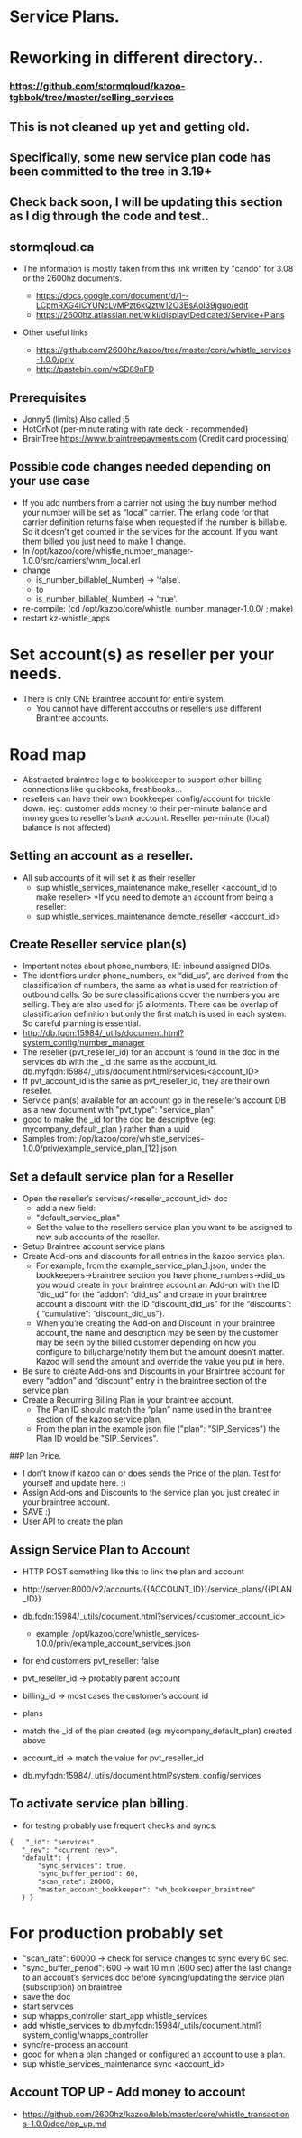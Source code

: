 # Service Plans.

# Reworking in different directory.. 
### https://github.com/stormqloud/kazoo-tgbbok/tree/master/selling_services

## This is not cleaned up yet and getting old.  
## Specifically, some new service plan code has been committed to the tree in 3.19+ 
## Check back soon, I will be updating this section as I dig through the code and test..
## stormqloud.ca

* The information is mostly taken from this link written by "cando" for 3.08 or the 2600hz documents.  
  * https://docs.google.com/document/d/1--LCpmRXG4iCYUNcLvMPzt6kQztw12O3BsAoI39jguo/edit
  * https://2600hz.atlassian.net/wiki/display/Dedicated/Service+Plans

* Other useful links 
  * https://github.com/2600hz/kazoo/tree/master/core/whistle_services-1.0.0/priv
  * http://pastebin.com/wSD89nFD

## Prerequisites
* Jonny5 (limits) Also called j5
* HotOrNot (per-minute rating with rate deck - recommended)
* BrainTree https://www.braintreepayments.com (Credit card processing)

## Possible code changes needed depending on your use case
  * If you add numbers from a carrier not using the buy number method your number will be set as “local” carrier. The erlang code for that carrier definition returns false when requested if the number is billable. So it doesn’t get counted in the services for the account. If you want them billed you just need to make 1 change.
  * In /opt/kazoo/core/whistle_number_manager-1.0.0/src/carriers/wnm_local.erl
  * change
    * is_number_billable(_Number) -> 'false'.
    * to
    * is_number_billable(_Number) -> 'true'.
  * re-compile: (cd /opt/kazoo/core/whistle_number_manager-1.0.0/ ; make)
  * restart kz-whistle_apps

# Set account(s) as reseller per your needs.
* There is only ONE Braintree account for entire system.
  * You cannot have different accoutns or resellers use different Braintree accounts.
  
# Road map
  * Abstracted braintree logic to bookkeeper to support other billing connections like quickbooks, freshbooks...
  * resellers can have their own bookkeeper config/account for trickle down. (eg: customer adds money to their per-minute balance and money goes to reseller’s bank account. Reseller per-minute (local) balance is not affected)

## Setting an account as a reseller. 
* All sub accounts of it will set it as their reseller
  * sup whistle_services_maintenance make_reseller <account_id to make reseller>
*If you need to demote an account from being a reseller:
  * sup whistle_services_maintenance demote_reseller <account_id>

## Create Reseller service plan(s)
* Important notes about phone_numbers, IE: inbound assigned DIDs.
* The identifiers under phone_numbers, ex “did_us”, are derived from the classification of  numbers, the same as what is used for restriction of outbound calls. So be sure classifications cover the numbers you are selling. They are also used for j5 allotments. There can be overlap of classification definition but only the first match is used in each system. So careful planning is essential.
* http://db.fqdn:15984/_utils/document.html?system_config/number_manager
* The reseller (pvt_reseller_id) for an account is found in the doc in the services db with the _id the same as the account_id. db.myfqdn:15984/_utils/document.html?services/<account_ID>
* If pvt_account_id is the same as pvt_reseller_id, they are their own reseller.
* Service plan(s) available for an account go in the reseller’s account DB as a new document
with "pvt_type": "service_plan"
* good to make the _id for the doc be descriptive (eg: mycompany_default_plan ) rather than a uuid
* Samples from: /op/kazoo/core/whistle_services-1.0.0/priv/example_service_plan_[12].json

## Set a default service plan for a Reseller
* Open the reseller’s services/<reseller_account_id> doc
  * add a new field:
  * "default_service_plan"
  * Set the value to the resellers service plan you want to be assigned to new sub accounts of the reseller.
* Setup Braintree account service plans
* Create Add-ons and discounts for all entries in the kazoo service plan. 
  * For example, from the example_service_plan_1.json, under the bookkeepers->braintree section you have phone_numbers->did_us you would create in your braintree account an Add-on with the ID “did_ud” for the “addon”: “did_us” and create in your braintree account a discount with the ID “discount_did_us” for the “discounts”: { “cumulative”: “discount_did_us”}. 
  * When you’re creating the Add-on and Discount in your braintree account, the name and description may be seen by the customer may be seen by the billed customer depending on how you configure to bill/charge/notify them but the amount doesn’t matter. Kazoo will send the amount and override the value you put in here.
* Be sure to create Add-ons and Discounts in your Braintree account for every “addon” and “discount” entry in the braintree section of the service plan
* Create a Recurring Billing Plan in your braintree account. 
  * The Plan ID should match the “plan” name used in the braintree section of the kazoo service plan. 
  * From the plan in the example json file ("plan": "SIP_Services") the Plan ID would be "SIP_Services".

##P lan Price. 
* I don’t know if kazoo can or does sends the Price of the plan. Test for yourself and update here. :)
* Assign Add-ons and Discounts to the service plan you just created in your braintree account.
* SAVE :)
* User API to create the plan

## Assign Service Plan to Account
* HTTP POST something like this to link the plan and account
* http://server:8000/v2/accounts/{{ACCOUNT_ID}}/service_plans/{{PLAN_ID}}


* db.fqdn:15984/_utils/document.html?services/<customer_account_id>
  * example: /opt/kazoo/core/whistle_services-1.0.0/priv/example_account_services.json
* for end customers pvt_reseller: false
* pvt_reseller_id -> probably parent account
* billing_id -> most cases the customer’s account id
* plans
* match the _id of the plan created (eg: mycompany_default_plan) created above
* account_id -> match the value for pvt_reseller_id
* db.myfqdn:15984/_utils/document.html?system_config/services

## To activate service plan billing.
* for testing probably use frequent checks and syncs:
```
{   "_id": "services",
   "_rev": "<current rev>",
   "default": {
       "sync_services": true,
       "sync_buffer_period": 60,
       "scan_rate": 20000,
       "master_account_bookkeeper": "wh_bookkeeper_braintree"
   } }
```

# For production probably set 
* "scan_rate": 60000 -> check for service changes to sync every 60 sec.
* "sync_buffer_period": 600  -> wait 10 min (600 sec) after the last change to an account’s services doc before  syncing/updating the service plan (subscription) on braintree
* save the doc
* start services
* sup whapps_controller start_app whistle_services
* add whistle_services to db.myfqdn:15984/_utils/document.html?system_config/whapps_controller
* sync/re-process an account
* good for when a plan changed or configured an account to use a plan.
* sup whistle_services_maintenance sync <account_id>

## Account TOP UP - Add money to account
* https://github.com/2600hz/kazoo/blob/master/core/whistle_transactions-1.0.0/doc/top_up.md

